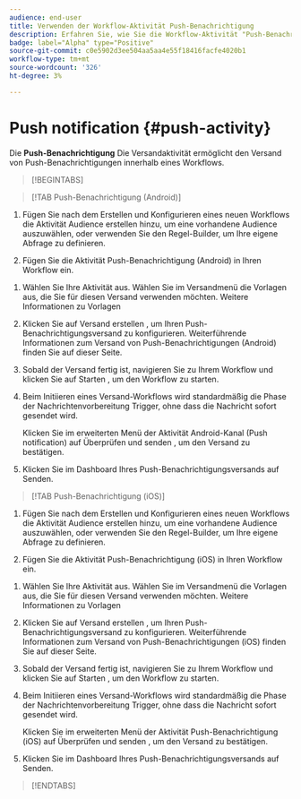 ```yaml
---
audience: end-user
title: Verwenden der Workflow-Aktivität Push-Benachrichtigung
description: Erfahren Sie, wie Sie die Workflow-Aktivität "Push-Benachrichtigung"verwenden
badge: label="Alpha" type="Positive"
source-git-commit: c0e5902d3ee504aa5aa4e55f18416facfe4020b1
workflow-type: tm+mt
source-wordcount: '326'
ht-degree: 3%

---
```



# Push notification {#push-activity}

Die **Push-Benachrichtigung** Die Versandaktivität ermöglicht den Versand von Push-Benachrichtigungen innerhalb eines Workflows.

>[!BEGINTABS]

>[!TAB Push-Benachrichtigung (Android)]

1. Fügen Sie nach dem Erstellen und Konfigurieren eines neuen Workflows die Aktivität Audience erstellen hinzu, um eine vorhandene Audience auszuwählen, oder verwenden Sie den Regel-Builder, um Ihre eigene Abfrage zu definieren.

1. Fügen Sie die Aktivität Push-Benachrichtigung (Android) in Ihren Workflow ein.

<!--
1. Select the Type of delivery:

    * Single delivery: Choose this option if you want the push notification to be sent only once. You have the flexibility to choose whether or not to include an outbound transition from this activity.

    * Recurring delivery: Choose this option if you want the push notification to be sent multiple times based on a defined frequency. The frequency can be configured using a Scheduler activity, allowing you to schedule the push notification to be sent at regular intervals.
-->

1. Wählen Sie Ihre Aktivität aus. Wählen Sie im Versandmenü die Vorlagen aus, die Sie für diesen Versand verwenden möchten. Weitere Informationen zu Vorlagen

1. Klicken Sie auf Versand erstellen , um Ihren Push-Benachrichtigungsversand zu konfigurieren. Weiterführende Informationen zum Versand von Push-Benachrichtigungen (Android) finden Sie auf dieser Seite.

1. Sobald der Versand fertig ist, navigieren Sie zu Ihrem Workflow und klicken Sie auf Starten , um den Workflow zu starten.

1. Beim Initiieren eines Versand-Workflows wird standardmäßig die Phase der Nachrichtenvorbereitung Trigger, ohne dass die Nachricht sofort gesendet wird.

   Klicken Sie im erweiterten Menü der Aktivität Android-Kanal (Push notification) auf Überprüfen und senden , um den Versand zu bestätigen.

1. Klicken Sie im Dashboard Ihres Push-Benachrichtigungsversands auf Senden.

>[!TAB Push-Benachrichtigung (iOS)]

1. Fügen Sie nach dem Erstellen und Konfigurieren eines neuen Workflows die Aktivität Audience erstellen hinzu, um eine vorhandene Audience auszuwählen, oder verwenden Sie den Regel-Builder, um Ihre eigene Abfrage zu definieren.

1. Fügen Sie die Aktivität Push-Benachrichtigung (iOS) in Ihren Workflow ein.

<!--
1. Select the Type of delivery:

    * Single delivery: Choose this option if you want the push notification to be sent only once. You have the flexibility to choose whether or not to include an outbound transition from this activity.

    * Recurring delivery: Choose this option if you want the push notification to be sent multiple times based on a defined frequency. The frequency can be configured using a Scheduler activity, allowing you to schedule the push notification to be sent at regular intervals.
-->

1. Wählen Sie Ihre Aktivität aus. Wählen Sie im Versandmenü die Vorlagen aus, die Sie für diesen Versand verwenden möchten. Weitere Informationen zu Vorlagen

1. Klicken Sie auf Versand erstellen , um Ihren Push-Benachrichtigungsversand zu konfigurieren. Weiterführende Informationen zum Versand von Push-Benachrichtigungen (iOS) finden Sie auf dieser Seite.

1. Sobald der Versand fertig ist, navigieren Sie zu Ihrem Workflow und klicken Sie auf Starten , um den Workflow zu starten.

1. Beim Initiieren eines Versand-Workflows wird standardmäßig die Phase der Nachrichtenvorbereitung Trigger, ohne dass die Nachricht sofort gesendet wird.

   Klicken Sie im erweiterten Menü der Aktivität Push-Benachrichtigung (iOS) auf Überprüfen und senden , um den Versand zu bestätigen.

1. Klicken Sie im Dashboard Ihres Push-Benachrichtigungsversands auf Senden.

>[!ENDTABS]